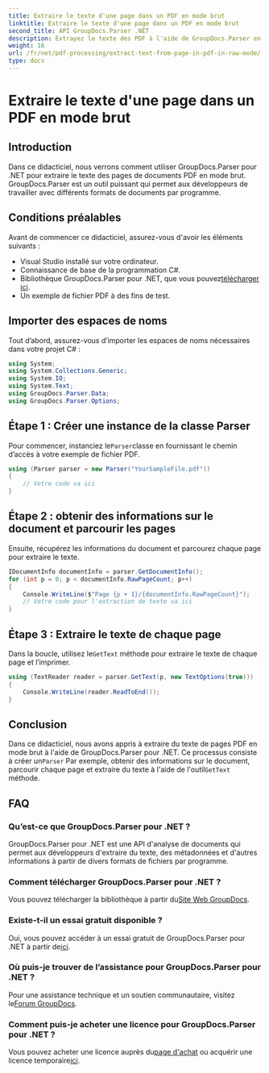 ```yaml
---
title: Extraire le texte d'une page dans un PDF en mode brut
linktitle: Extraire le texte d'une page dans un PDF en mode brut
second_title: API GroupDocs.Parser .NET
description: Extrayez le texte des PDF à l'aide de GroupDocs.Parser en C#. Apprenez à extraire efficacement du texte PDF avec cette puissante bibliothèque .NET.
weight: 16
url: /fr/net/pdf-processing/extract-text-from-page-in-pdf-in-raw-mode/
type: docs
---
```

# Extraire le texte d'une page dans un PDF en mode brut

## Introduction
Dans ce didacticiel, nous verrons comment utiliser GroupDocs.Parser pour .NET pour extraire le texte des pages de documents PDF en mode brut. GroupDocs.Parser est un outil puissant qui permet aux développeurs de travailler avec différents formats de documents par programme.
## Conditions préalables
Avant de commencer ce didacticiel, assurez-vous d'avoir les éléments suivants :
- Visual Studio installé sur votre ordinateur.
- Connaissance de base de la programmation C#.
- Bibliothèque GroupDocs.Parser pour .NET, que vous pouvez[télécharger ici](https://releases.groupdocs.com/parser/net/).
- Un exemple de fichier PDF à des fins de test.

## Importer des espaces de noms
Tout d’abord, assurez-vous d’importer les espaces de noms nécessaires dans votre projet C# :
```csharp
using System;
using System.Collections.Generic;
using System.IO;
using System.Text;
using GroupDocs.Parser.Data;
using GroupDocs.Parser.Options;
```
## Étape 1 : Créer une instance de la classe Parser
 Pour commencer, instanciez le`Parser`classe en fournissant le chemin d’accès à votre exemple de fichier PDF.
```csharp
using (Parser parser = new Parser("YourSampleFile.pdf"))
{
    // Votre code va ici
}
```
## Étape 2 : obtenir des informations sur le document et parcourir les pages
Ensuite, récupérez les informations du document et parcourez chaque page pour extraire le texte.
```csharp
IDocumentInfo documentInfo = parser.GetDocumentInfo();
for (int p = 0; p < documentInfo.RawPageCount; p++)
{
    Console.WriteLine($"Page {p + 1}/{documentInfo.RawPageCount}");
    // Votre code pour l'extraction de texte va ici
}
```
## Étape 3 : Extraire le texte de chaque page
 Dans la boucle, utilisez le`GetText` méthode pour extraire le texte de chaque page et l’imprimer.
```csharp
using (TextReader reader = parser.GetText(p, new TextOptions(true)))
{
    Console.WriteLine(reader.ReadToEnd());
}
```

## Conclusion
 Dans ce didacticiel, nous avons appris à extraire du texte de pages PDF en mode brut à l'aide de GroupDocs.Parser pour .NET. Ce processus consiste à créer un`Parser` Par exemple, obtenir des informations sur le document, parcourir chaque page et extraire du texte à l'aide de l'outil`GetText` méthode.

## FAQ
### Qu’est-ce que GroupDocs.Parser pour .NET ?
GroupDocs.Parser pour .NET est une API d'analyse de documents qui permet aux développeurs d'extraire du texte, des métadonnées et d'autres informations à partir de divers formats de fichiers par programme.
### Comment télécharger GroupDocs.Parser pour .NET ?
 Vous pouvez télécharger la bibliothèque à partir du[Site Web GroupDocs](https://releases.groupdocs.com/parser/net/).
### Existe-t-il un essai gratuit disponible ?
 Oui, vous pouvez accéder à un essai gratuit de GroupDocs.Parser pour .NET à partir de[ici](https://releases.groupdocs.com/).
### Où puis-je trouver de l’assistance pour GroupDocs.Parser pour .NET ?
 Pour une assistance technique et un soutien communautaire, visitez le[Forum GroupDocs](https://forum.groupdocs.com/c/parser/17).
### Comment puis-je acheter une licence pour GroupDocs.Parser pour .NET ?
 Vous pouvez acheter une licence auprès du[page d'achat](https://purchase.groupdocs.com/buy) ou acquérir une licence temporaire[ici](https://purchase.groupdocs.com/temporary-license/).